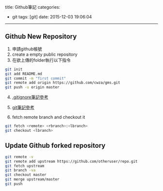 title: Github筆記
categories:
  - git
tags: [git]
date: 2015-12-03 19:06:04
---

<!-- more -->
## Github New Repository
1. 申請github帳號
2. create a empty public repository
3. 在欲上傳的folder執行以下指令
``` bash
git init
git add README.md
git commit -m "first commit"
git remote add origin https://github.com/cwza/gms.git
git push -u origin master
```
4. [.gitignore筆記參考](/2015/12/03/gitignore筆記/)
5. [git筆記參考](/2015/12/03/git指令筆記/)

6. fetch remote branch and checkout it
``` bash
git fetch <remote> <rbranch>:<lbranch>
git checkout <lbranch>
```

## Update Github forked repository
``` sh
git remote -v
git remote add upstream https://github.com/otheruser/repo.git
git fetch upstream
git branch -va
git checkout master
git merge upstream/master
git push
```